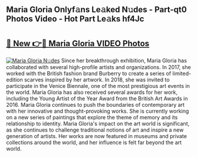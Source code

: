 ## Maria Gloria Onlyf𝚊ns Le𝚊ked N𝚞des - Part-qt0 Photos Video - Hot Part Le𝚊ks hf4Jc

# <h2><a href="http://ac29781.deff.icu/?id=Maria+Gloria">🔗 New 👉🔴 Maria Gloria VIDEO Photos</a></h2>

[![Maria Gloria N𝚞des](https://i.imgur.com/rIISA9y.gif)](http://ac29781.deff.icu/?id=Maria+Gloria)
Since her breakthrough exhibition, Maria Gloria has collaborated with several high-profile artists and organizations. In 2017, she worked with the British fashion brand Burberry to create a series of limited-edition scarves inspired by her artwork. In 2018, she was invited to participate in the Venice Biennale, one of the most prestigious art events in the world. Maria Gloria has also received several awards for her work, including the Young Artist of the Year Award from the British Art Awards in 2016. Maria Gloria continues to push the boundaries of contemporary art with her innovative and thought-provoking works. She is currently working on a new series of paintings that explore the theme of memory and its relationship to identity. Maria Gloria's impact on the art world is significant, as she continues to challenge traditional notions of art and inspire a new generation of artists. Her works are now featured in museums and private collections around the world, and her influence is felt far beyond the art world.

